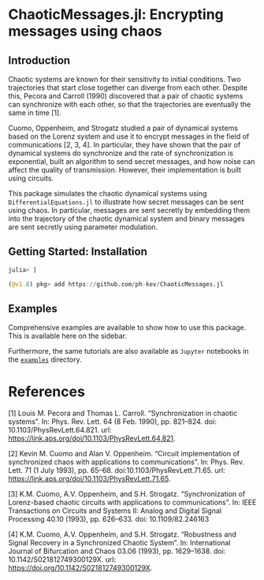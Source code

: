 # ChaoticMessages.jl: Encrypting messages using chaos 

## Introduction 

Chaotic systems are known for their sensitivity to initial conditions. Two trajectories that start close together can diverge from each other. Despite this, Pecora and Carroll (1990) discovered that a pair of chaotic systems can synchronize with each other, so that the trajectories are eventually the same in time [1]. 

Cuomo, Oppenheim, and Strogatz studied a pair of dynamical systems based on the Lorenz system and use it to encrypt messages in the field of communications [2, 3, 4]. In particular, they have shown that the pair of dynamical systems do synchronize and the rate of synchronization is exponential, built an algorithm to send secret messages, and how noise can affect the quality of transmission. However, their implementation is built using circuits. 

This package simulates the chaotic dynamical systems using `DifferentialEquations.jl` to illustrate how secret messages can be sent using chaos. In particular, messages are sent secretly by embedding them into the trajectory of the chaotic dynamical system and binary messages are sent secretly using parameter modulation. 

## Getting Started: Installation
```julia 
julia> ]

(@v1.8) pkg> add https://github.com/ph-kev/ChaoticMessages.jl
```

## Examples

Comprehensive examples are available to show how to use this package. This is available here on the sidebar. 

Furthermore, the same tutorials are also available as `Jupyter` notebooks in the [`examples`](https://github.com/ph-kev/ChaoticMessages.jl/tree/main/examples) directory.

# References 
[1] Louis M. Pecora and Thomas L. Carroll. “Synchronization in chaotic systems”. In: Phys. Rev. Lett. 64 (8 Feb. 1990), pp. 821–824. doi: 10.1103/PhysRevLett.64.821. url: https://link.aps.org/doi/10.1103/PhysRevLett.64.821.

[2] Kevin M. Cuomo and Alan V. Oppenheim. “Circuit implementation of synchronized chaos with applications to communications”. In: Phys. Rev. Lett. 71 (1 July 1993), pp. 65–68. doi:10.1103/PhysRevLett.71.65. url: https://link.aps.org/doi/10.1103/PhysRevLett.71.65.

[3] K.M. Cuomo, A.V. Oppenheim, and S.H. Strogatz. “Synchronization of Lorenz-based chaotic circuits with applications to communications”. In: IEEE Transactions on Circuits and Systems II: Analog and Digital Signal Processing 40.10 (1993), pp. 626–633. doi: 10.1109/82.246163

[4] K.M. Cuomo, A.V. Oppenheim, and S.H. Strogatz. “Robustness and Signal Recovery in a Synchronized Chaotic System”. In: International Journal of Bifurcation and Chaos 03.06 (1993), pp. 1629–1638. doi: 10.1142/S021812749300129X. url: https://doi.org/10.1142/S021812749300129X.